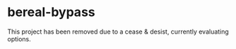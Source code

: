 # bereal-bypass
This project has been removed due to a cease & desist, currently evaluating options.
